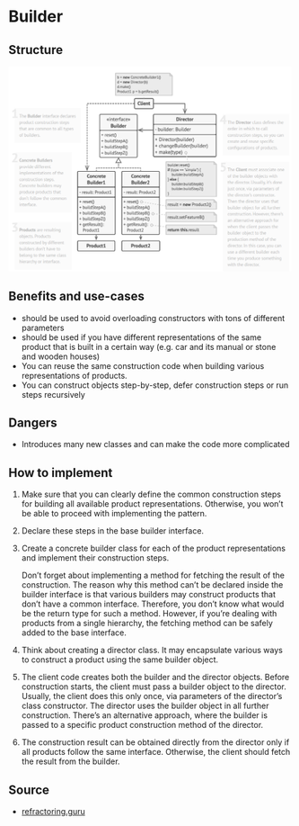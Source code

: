 # Builder
## Structure
![](../images/builder_structure.png)


## Benefits and use-cases
- should be used to avoid overloading constructors with tons of different parameters
- should be used if you have different representations of the same product that is built in a certain way (e.g. car and its manual or stone and wooden houses)
- You can reuse the same construction code when building various representations of products.
- You can construct objects step-by-step, defer construction steps or run steps recursively

## Dangers
- Introduces many new classes and can make the code more complicated

## How to implement
1. Make sure that you can clearly define the common construction steps for building all available product representations. Otherwise, you won’t be able to proceed with implementing the pattern.
2. Declare these steps in the base builder interface.
3. Create a concrete builder class for each of the product representations and implement their construction steps.
    
    Don’t forget about implementing a method for fetching the result of the construction. The reason why this method can’t be declared inside the builder interface is that various builders may construct products that don’t have a common interface. Therefore, you don’t know what would be the return type for such a method. However, if you’re dealing with products from a single hierarchy, the fetching method can be safely added to the base interface.
4. Think about creating a director class. It may encapsulate various ways to construct a product using the same builder object.
5. The client code creates both the builder and the director objects. Before construction starts, the client must pass a builder object to the director. Usually, the client does this only once, via parameters of the director’s class constructor. The director uses the builder object in all further construction. There’s an alternative approach, where the builder is passed to a specific product construction method of the director.
6. The construction result can be obtained directly from the director only if all products follow the same interface. Otherwise, the client should fetch the result from the builder.

## Source 
* [refractoring.guru](https://refactoring.guru/design-patterns/builder)